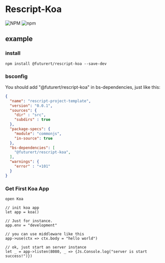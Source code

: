 # Rescript-Koa
![NPM](https://img.shields.io/npm/l/@futurert/rescript-koa) ![npm](https://img.shields.io/npm/v/@futurert/rescript-koa)
## example

### install

```shell
npm install @futurert/rescript-koa --save-dev
```

### bsconfig

You should add "@futurert/rescript-koa" in bs-dependencies, just like this:
```json
{
  "name": "rescript-project-template",
  "version": "0.0.1",
  "sources": {
    "dir" : "src",
    "subdirs" : true
  },
  "package-specs": {
    "module": "commonjs",
    "in-source": true
  },
  "bs-dependencies": [
    "@futurert/rescript-koa",
  ],
  "warnings": {
    "error" : "+101"
  }
}
```

### Get First Koa App

```rescript
open Koa

// init koa app
let app = koa()

// Just for instance.
app.env = "development"

// you can use middleware like this
app->use(ctx => ctx.body = "hello world")

// ok, just start an server instance
let _ = app->listen(8080, _ => {Js.Console.log("server is start success!")})
```